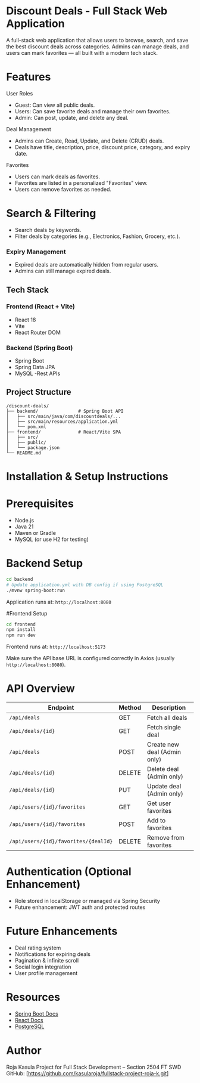 # Discount Deals - Full Stack Web Application

A full-stack web application that allows users to browse, search, and save the best discount deals across categories. Admins can manage deals, and users can mark favorites — all built with a modern tech stack.

# Features

 User Roles
- Guest: Can view all public deals.
- Users: Can save favorite deals and manage their own favorites.
- Admin: Can post, update, and delete any deal.

Deal Management
- Admins can Create, Read, Update, and Delete (CRUD) deals.
- Deals have title, description, price, discount price, category, and expiry date.

Favorites
- Users can mark deals as favorites.
- Favorites are listed in a personalized "Favorites" view.
- Users can remove favorites as needed.

# Search & Filtering
- Search deals by keywords.
- Filter deals by categories (e.g., Electronics, Fashion, Grocery, etc.).

### Expiry Management
- Expired deals are automatically hidden from regular users.
- Admins can still manage expired deals.

##  Tech Stack

### Frontend (React + Vite)
- React 18
- Vite
- React Router DOM

### Backend (Spring Boot)
- Spring Boot 
- Spring Data JPA
- MySQL
-Rest APIs

## Project Structure

```
/discount-deals/
├── backend/               # Spring Boot API
│   ├── src/main/java/com/discountdeals/...
│   ├── src/main/resources/application.yml
│   └── pom.xml
├── frontend/              # React/Vite SPA
│   ├── src/
│   ├── public/
│   └── package.json
└── README.md
```

#  Installation & Setup Instructions

# Prerequisites
- Node.js 
- Java 21
- Maven or Gradle
- MySQL (or use H2 for testing)

# Backend Setup

```bash
cd backend
# Update application.yml with DB config if using PostgreSQL
./mvnw spring-boot:run
```

Application runs at: `http://localhost:8080`

#Frontend Setup

```bash
cd frontend
npm install
npm run dev
```

Frontend runs at: `http://localhost:5173`

Make sure the API base URL is configured correctly in Axios (usually `http://localhost:8080`).

# API Overview

| Endpoint                             | Method | Description                   |
|--------------------------------------|--------|-------------------------------|
| `/api/deals`                         | GET    | Fetch all deals               |
| `/api/deals/{id}`                    | GET    | Fetch single deal             |
| `/api/deals`                         | POST   | Create new deal (Admin only)  |
| `/api/deals/{id}`                    | DELETE | Delete deal (Admin only)      |
| `/api/deals/{id}`                    | PUT    | Update deal (Admin only)      |
| `/api/users/{id}/favorites`          | GET    | Get user favorites            |
| `/api/users/{id}/favorites`          | POST   | Add to favorites              |
| `/api/users/{id}/favorites/{dealId}` | DELETE | Remove from favorites |



# Authentication (Optional Enhancement)
- Role stored in localStorage or managed via Spring Security
- Future enhancement: JWT auth and protected routes

# Future Enhancements
- Deal rating system
- Notifications for expiring deals
- Pagination & infinite scroll
- Social login integration
- User profile management

# Resources

- [Spring Boot Docs](https://spring.io/projects/spring-boot)
- [React Docs](https://reactjs.org/)
- [PostgreSQL](https://www.postgresql.org/)

# Author

Roja Kasula
Project for Full Stack Development – Section 2504 FT SWD  
GitHub: [https://github.com/kasularoja/fullstack-project-roja-k.git]  


